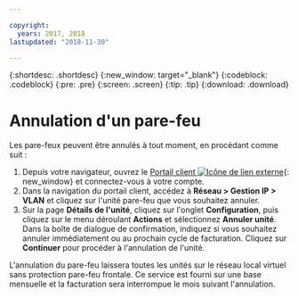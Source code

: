 ```yaml
---

copyright:
  years: 2017, 2018
lastupdated: "2018-11-30"

---
```


{:shortdesc: .shortdesc}
{:new_window: target="_blank"}
{:codeblock: .codeblock}
{:pre: .pre}
{:screen: .screen}
{:tip: .tip}
{:download: .download}

# Annulation d'un pare-feu

Les pare-feux peuvent être annulés à tout moment, en procédant comme suit :

1. Depuis votre navigateur, ouvrez le [Portail client ![Icône de lien externe](../../icons/launch-glyph.svg "Icône de lien externe")](https://control.softlayer.com/){: new_window} et connectez-vous à votre compte.
2. Dans la navigation du portail client, accédez à **Réseau > Gestion IP > VLAN** et cliquez sur l'unité pare-feu que vous souhaitez annuler.
3. Sur la page **Détails de l'unité**, cliquez sur l'onglet **Configuration**, puis cliquez sur le menu déroulant **Actions** et sélectionnez **Annuler unité**. Dans la boîte de dialogue de confirmation, indiquez si vous souhaitez annuler immédiatement ou au prochain cycle de facturation. Cliquez sur **Continuer** pour procéder à l'annulation de l'unité.

L'annulation du pare-feu laissera toutes les unités sur le réseau local virtuel sans protection pare-feu frontale. Ce service est fourni sur une base mensuelle et la facturation sera interrompue le mois suivant l'annulation.
